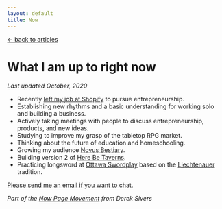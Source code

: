 ```yaml
---
layout: default
title: Now
---
```


[← back to articles](/)

# What I am up to right now

_Last updated October, 2020_

- Recently [left my job at Shopify](https://www.adamwaselnuk.com/2020/08/27/into-the-unknown-leaving-shopify-to-build-a-business.html) to pursue entrepreneurship.
- Establishing new rhythms and a basic understanding for working solo and building a business.
- Actively taking meetings with people to discuss entrepreneurship, products, and new ideas.
- Studying to improve my grasp of the tabletop RPG market.
- Thinking about the future of education and homeschooling.
- Growing my audience [Novus Bestiary](https://www.novusbestiary.com).
- Building version 2 of [Here Be Taverns](http://www.herebetaverns.com).
- Practicing longsword at [Ottawa Swordplay](https://ottawaswordplay.com/) based on the [Liechtenauer](https://en.wikipedia.org/wiki/Johannes_Liechtenauer) tradition.

[Please send me an email if you want to chat.](mailto:adam.waselnuk@gmail.com)

_Part of the [Now Page Movement](https://sivers.org/nowff) from Derek Sivers_
